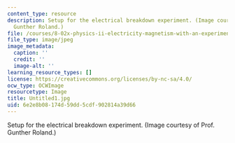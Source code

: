 ```yaml
---
content_type: resource
description: Setup for the electrical breakdown experiment. (Image courtesy of Prof.
  Gunther Roland.)
file: /courses/8-02x-physics-ii-electricity-magnetism-with-an-experimental-focus-spring-2005/6e2e8b08174d59dd5cdf902814a39d66_Untitled1.jpg
file_type: image/jpeg
image_metadata:
  caption: ''
  credit: ''
  image-alt: ''
learning_resource_types: []
license: https://creativecommons.org/licenses/by-nc-sa/4.0/
ocw_type: OCWImage
resourcetype: Image
title: Untitled1.jpg
uid: 6e2e8b08-174d-59dd-5cdf-902814a39d66
---
```

Setup for the electrical breakdown experiment. (Image courtesy of Prof. Gunther Roland.)